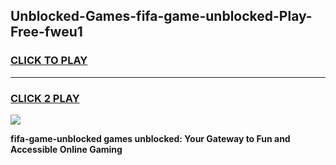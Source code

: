 
## Unblocked-Games-fifa-game-unblocked-Play-Free-fweu1
<h3>
<a href="https://premium76.site?title=fifa-game-unblocked&ref=23A">CLICK TO PLAY</a></h3>
<hr>

<h3>
<a href="https://premium76.site?title=fifa-game-unblocked&ref=23A">CLICK 2 PLAY</a>
  
</h3>

<a href="https://premium76.site?title=fifa-game-unblocked&ref=23A"><img src="https://clearcache.store/games.png"></a>


**fifa-game-unblocked games unblocked: Your Gateway to Fun and Accessible Online Gaming**
